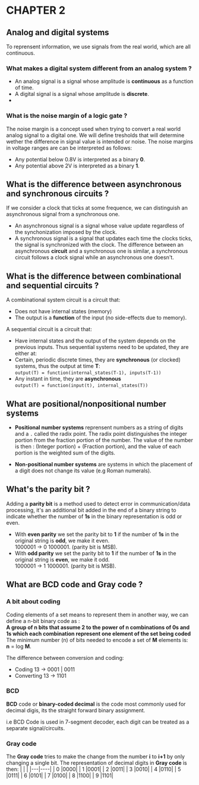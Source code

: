 # CHAPTER 2

## Analog and digital systems
To reprensent information, we use signals from the real world, which are all continuous.

### What makes a digital system different from an analog system ?
- An analog signal is a signal whose amplitude is **continuous** as a function of time.
- A digital signal is a signal whose amplitude is **discrete**.
-
### What is the noise margin of a logic gate ?
The noise margin is a concept used when trying to convert a real world analog signal to a digital one.
We will define tresholds that will determine wether the difference in signal value is intended or noise.
The noise margins in voltage ranges are can be interpreted as follows:
- Any potential below 0.8V is interpreted as a binary **0**.
- Any potential above 2V is interpreted as a binary **1**.

## What is the difference between asynchronous and synchronous circuits ?
If we consider a clock that ticks at some frequence, we can distinguish an asynchronous signal from a synchronous one.
- An asynchronous signal is a signal whose value update regardless of the synchonization imposed by the clock.
- A synchronous signal is a signal that updates each time the clocks ticks, the signal is synchronized with the clock.
The difference between an asynchronous **circuit** and a synchronous one is similar, a synchronous circuit follows a clock signal while an asynchronous one doesn't.

## What is the difference between combinational and sequential circuits ?
A combinational system circuit is a circuit that:
- Does not have internal states (memory)
- The output is a **function** of the input (no side-effects due to memory).

A sequential circuit is a circuit that:
- Have internal states and the output of the system depends on the previous inputs.
Thus sequential systems need to be updated, they are either at:
- Certain, periodic discrete times, they are **synchronous** (or clocked) systems, thus the output at time **T**:\
  `output(T) = function(internal_states(T-1), inputs(T-1))`
- Any instant in time, they are **asynchronous**\
  `output(T) = function(input(t), internal_states(T))`

## What are positional/nonpositional number systems
- **Positional number systems** reprensent numbers as a string of digits and a `.` called the radix point.
The radix point distinguishes the integer portion from the fraction portion of the number.
The value of the number is then : (Integer portion) + (Fraction portion), and the value of each portion is the weighted sum of the digits.

- **Non-positional number systems** are systems in which the placement of a digit does not change its value (e.g Roman numerals).
## What's the parity bit ?
Adding a **parity bit** is a method used to detect error in communication/data processing, it's an additional bit added in the end of a binary string to indicate
whether the number of **1s** in the binary representation is odd or even.
- With __even parity__ we set the parity bit to **1** if the number of **1s** in the original string is **odd**, we make it even. \
  1000001 -> 0 1000001. (parity bit is MSB).
- With __odd parity__  we set the parity bit to **1** if the number of **1s** in the original string is **even**, we make it odd. \
  1000001 -> 1 1000001. (parity bit is MSB).

## What are BCD code and Gray code ?
### A bit about coding
Coding elements of a set means to represent them in another way, we can define a n-bit binary code as : \
__A group of n bits that assume 2 to the power of n combinations of 0s and 1s which each combination represent one element of the set being coded__\
The minimum number (n) of bits needed to encode a set of **M** elements is: \
**n** = log **M**.

The difference between conversion and coding:
- Coding 13 -> 0001 | 0011
- Converting 13 -> 1101

### BCD

**BCD** code or __binary-coded decimal__ is the code most commonly used for decimal digis, its the straight forward binary assignment.

i.e BCD Code is used in 7-segment decoder, each digit can be treated as a separate signal/circuits.
### Gray code
The **Gray code** tries to make the change from the number **i** to **i+1** by only changing a single bit.
The representation of decimal digits in **Gray code** is then:
|   |    |
|---|----|
| 0 |0000|
| 1 |0001|
| 2 |0011|
| 3 |0010|
| 4 |0110|
| 5 |0111|
| 6 |0101|
| 7 |0100|
| 8 |1100|
| 9 |1101|




